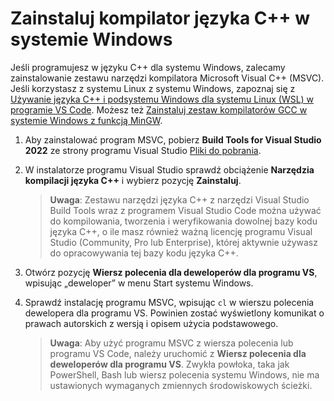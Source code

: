 <h1 data-loc-id="walkthrough.windows.install.compiler">Zainstaluj kompilator języka C++ w systemie Windows</h1>
<p data-loc-id="walkthrough.windows.text1">Jeśli programujesz w języku C++ dla systemu Windows, zalecamy zainstalowanie zestawu narzędzi kompilatora Microsoft Visual C++ (MSVC). Jeśli korzystasz z systemu Linux z systemu Windows, zapoznaj się z <a href="https://code.visualstudio.com/docs/cpp/config-wsl" data-loc-id="walkthrough.windows.link.title1">Używanie języka C++ i podsystemu Windows dla systemu Linux (WSL) w programie VS Code</a>. Możesz też <a href="https://code.visualstudio.com/docs/cpp/config-mingw" data-loc-id="walkthrough.windows.link.title2">Zainstaluj zestaw kompilatorów GCC w systemie Windows z funkcją MinGW</a>.</p>
<ol>
<li><p data-loc-id="walkthrough.windows.text2">Aby zainstalować program MSVC, pobierz <strong data-loc-id="walkthrough.windows.build.tools1">Build Tools for Visual Studio 2022</strong> ze strony programu Visual Studio <a href="https://visualstudio.microsoft.com/downloads/#build-tools-for-visual-studio-2022" data-loc-id="walkthrough.windows.link.downloads">Pliki do pobrania</a>.</p>
</li>
<li><p data-loc-id="walkthrough.windows.text3">W instalatorze programu Visual Studio sprawdź obciążenie <strong data-loc-id="walkthrough.windows.build.tools2">Narzędzia kompilacji języka C++</strong> i wybierz pozycję <strong data-loc-id="walkthrough.windows.link.install">Zainstaluj</strong>.</p>
<blockquote>
<p><strong data-loc-id="walkthrough.windows.note1">Uwaga</strong>: <span data-loc-id="walkthrough.windows.note1.text">Zestawu narzędzi języka C++ z narzędzi Visual Studio Build Tools wraz z programem Visual Studio Code można używać do kompilowania, tworzenia i weryfikowania dowolnej bazy kodu języka C++, o ile masz również ważną licencję programu Visual Studio (Community, Pro lub Enterprise), której aktywnie używasz do opracowywania tej bazy kodu języka C++.</span></p>
</blockquote>
</li>
<li><p data-loc-id="walkthrough.windows.open.command.prompt">Otwórz pozycję <strong data-loc-id="walkthrough.windows.command.prompt.name1">Wiersz polecenia dla deweloperów dla programu VS</strong>, wpisując „deweloper” w menu Start systemu Windows.</p>
</li>
<li><p data-loc-id="walkthrough.windows.check.install">Sprawdź instalację programu MSVC, wpisując <code>cl</code> w wierszu polecenia dewelopera dla programu VS. Powinien zostać wyświetlony komunikat o prawach autorskich z wersją i opisem użycia podstawowego.</p>
<blockquote>
<p><strong data-loc-id="walkthrough.windows.note2">Uwaga</strong>: <span data-loc-id="walkthrough.windows.note2.text">Aby użyć programu MSVC z wiersza polecenia lub programu VS Code, należy uruchomić z <strong data-loc-id="walkthrough.windows.command.prompt.name2">Wiersz polecenia dla deweloperów dla programu VS</strong>. Zwykła powłoka, taka jak <span>PowerShell</span>, <span>Bash</span> lub wiersz polecenia systemu Windows, nie ma ustawionych wymaganych zmiennych środowiskowych ścieżki.</span></p>
</blockquote>
</li>
</ol>
